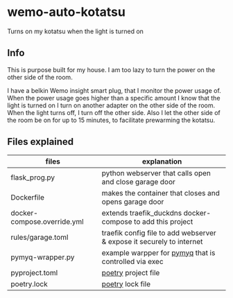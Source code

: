 # wemo-auto-kotatsu
Turns on my kotatsu when the light is turned on

## Info
This is purpose built for my house. I am too lazy to turn the power on the other side of the room.

I have a belkin Wemo insight smart plug, that I monitor the power usage of. When the power usage goes higher than a specific amount I know that the light is turned on I turn on another adapter on the other side of the room. When the light turns off, I turn off the other side. Also I let the other side of the room be on for up to 15 minutes, to facilitate prewarming the kotatsu.

## Files explained
files | explanation
--- | ---
flask_prog.py | python webserver that calls open and close garage door
Dockerfile | makes the container that closes and opens garage door
docker-compose.override.yml | extends traefik_duckdns docker-compose to add this project
rules/garage.toml | traefik config file to add webserver & expose it securely to internet
pymyq-wrapper.py | example warpper for [pymyq](https://github.com/arraylabs/pymyq) that is controlled via exec
pyproject.toml | [poetry](https://python-poetry.org/) project file
poetry.lock | [poetry](https://python-poetry.org/) lock file

